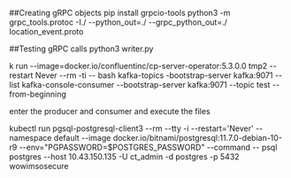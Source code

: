 ##Creating gRPC objects
pip install grpcio-tools
python3 -m grpc_tools.protoc -I./ --python_out=./ --grpc_python_out=./ location_event.proto

##Testing gRPC calls
python3 writer.py



k run --image=docker.io/confluentinc/cp-server-operator:5.3.0.0  tmp2 --restart Never --rm -ti -- bash
kafka-topics -bootstrap-server kafka:9071 --list
kafka-console-consumer --bootstrap-server kafka:9071 --topic test --from-beginning

enter the producer and consumer and execute the files



kubectl run pgsql-postgresql-client3 --rm --tty -i --restart='Never' --namespace default --image docker.io/bitnami/postgresql:11.7.0-debian-10-r9 --env="PGPASSWORD=$POSTGRES_PASSWORD" --command -- psql postgres --host 10.43.150.135 -U ct_admin -d postgres -p 5432
wowimsosecure